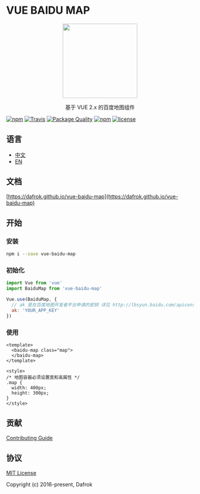 # VUE BAIDU MAP

<p align="center">
  <img src="https://dafrok.github.io/vue-baidu-map/favicon.png" width="200px">
</p>
<p align="center">基于 VUE 2.x 的百度地图组件</p>

[![npm](https://img.shields.io/npm/v/vue-baidu-map.svg)]()
[![Travis](https://img.shields.io/travis/Dafrok/vue-baidu-map.svg)]()
[![Package Quality](http://npm.packagequality.com/shield/vue-baidu-map.svg)](http://packagequality.com/#?package=vue-baidu-map)
[![npm](https://img.shields.io/npm/dm/vue-baidu-map.svg)]()
[![license](https://img.shields.io/github/license/dafrok/vue-baidu-map.svg)]()

## 语言

- [中文](https://github.com/Dafrok/vue-baidu-map/blob/master/README.zh.md)
- [EN](https://github.com/Dafrok/vue-baidu-map/blob/master/README.md)

## 文档

[https://dafrok.github.io/vue-baidu-map](https://dafrok.github.io/vue-baidu-map)

## 开始

### 安装

```bash
npm i --save vue-baidu-map
```

### 初始化

```javascript
import Vue from 'vue'
import BaiduMap from 'vue-baidu-map'

Vue.use(BaiduMap, {
  // ak 是在百度地图开发者平台申请的密钥 详见 http://lbsyun.baidu.com/apiconsole/key */
  ak: 'YOUR_APP_KEY'
})
```

### 使用
```vue
<template>
  <baidu-map class="map">
  </baidu-map>
</template>

<style>
/* 地图容器必须设置宽和高属性 */
.map {
  width: 400px;
  height: 300px;
}
</style>
```

## 贡献

[Contributing Guide](https://github.com/Dafrok/vue-baidu-map/blob/master/CONTRIBUTING.md)


## 协议

[MIT License](https://opensource.org/licenses/MIT)

Copyright (c) 2016-present, Dafrok


